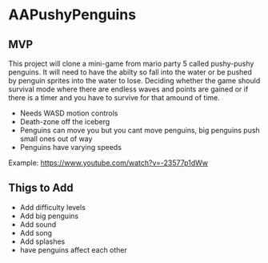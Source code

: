 # AAPushyPenguins

## MVP
This project will clone a mini-game from mario party 5 called pushy-pushy penguins. It will need to have the abilty so fall into the water
or be pushed by penguin sprites into the water to lose. Deciding whether the game should survival mode where there are endless waves and points are gained
or if there is a timer and you have to survive for that amound of time. 
* Needs WASD motion controls
* Death-zone off the iceberg
* Penguins can move you but you cant move penguins, big penguins push small ones out of way
* Penguins have varying speeds

Example: https://www.youtube.com/watch?v=-23577p1dWw

## Thigs to Add
* Add difficulty levels
* Add big penguins
* Add sound
* Add song
* Add splashes
* have penguins affect each other
